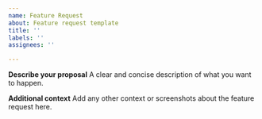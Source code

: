 ```yaml
---
name: Feature Request
about: Feature request template
title: ''
labels: ''
assignees: ''

---
```


**Describe your proposal**
A clear and concise description of what you want to happen.

**Additional context**
Add any other context or screenshots about the feature request here.
